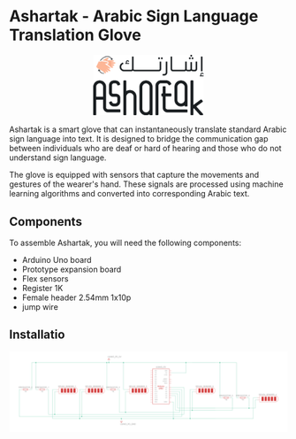 # Ashartak - Arabic Sign Language Translation Glove 

<p align="center">
<img width="200px"  src="img/logo.png"  alt="Ashartak Logo"> 
</p>

Ashartak is a smart glove that can instantaneously translate standard Arabic sign language into text. It is designed to bridge the communication gap between individuals who are deaf or hard of hearing and those who do not understand sign language.

The glove is equipped with sensors that capture the movements and gestures of the wearer's hand. These signals are processed using machine learning algorithms and converted into corresponding Arabic text. 

## Components
To assemble Ashartak, you will need the following components:

- Arduino Uno board
- Prototype expansion board
- Flex sensors
- Register 1K
- Female header 2.54mm 1x10p
- jump wire

 ## Installatio
 <p align="center">
<img width="1100px"  src="img/Ashartak-(2).png">
</p>

